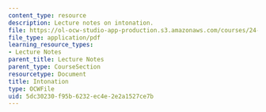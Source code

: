 ```yaml
---
content_type: resource
description: Lecture notes on intonation.
file: https://ol-ocw-studio-app-production.s3.amazonaws.com/courses/24-910-topics-in-linguistic-theory-laboratory-phonology-spring-2007/5dc30230f95b6232ec4e2e2a1527ce7b_lec7_intonation.pdf
file_type: application/pdf
learning_resource_types:
- Lecture Notes
parent_title: Lecture Notes
parent_type: CourseSection
resourcetype: Document
title: Intonation
type: OCWFile
uid: 5dc30230-f95b-6232-ec4e-2e2a1527ce7b
---
```

